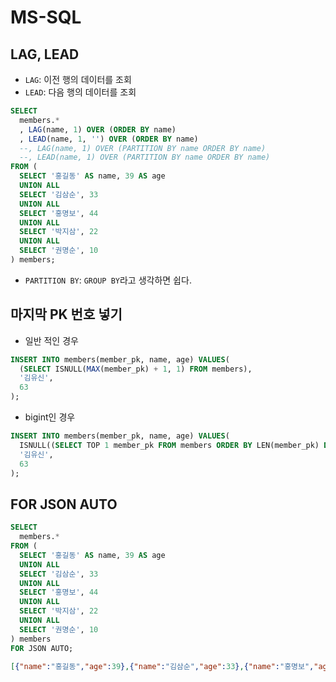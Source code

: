 # MS-SQL
## LAG, LEAD
* `LAG`: 이전 행의 데이터를 조회
* `LEAD`: 다음 행의 데이터를 조회
```sql
SELECT
  members.*
  , LAG(name, 1) OVER (ORDER BY name)
  , LEAD(name, 1, '') OVER (ORDER BY name)
  --, LAG(name, 1) OVER (PARTITION BY name ORDER BY name)
  --, LEAD(name, 1) OVER (PARTITION BY name ORDER BY name)
FROM (
  SELECT '홍길동' AS name, 39 AS age
  UNION ALL
  SELECT '김삼순', 33
  UNION ALL
  SELECT '홍명보', 44
  UNION ALL
  SELECT '박지삼', 22
  UNION ALL
  SELECT '권명순', 10
) members;
```
* `PARTITION BY`: `GROUP BY`라고 생각하면 쉽다.

## 마지막 PK 번호 넣기
* 일반 적인 경우
```sql
INSERT INTO members(member_pk, name, age) VALUES(
  (SELECT ISNULL(MAX(member_pk) + 1, 1) FROM members),
  '김유신',
  63
);
```

* bigint인 경우
```sql
INSERT INTO members(member_pk, name, age) VALUES(
  ISNULL((SELECT TOP 1 member_pk FROM members ORDER BY LEN(member_pk) DESC, member_pk DESC) + 1, 1),
  '김유신',
  63
);
```

## FOR JSON AUTO
```sql
SELECT
  members.*
FROM (
  SELECT '홍길동' AS name, 39 AS age
  UNION ALL
  SELECT '김삼순', 33
  UNION ALL
  SELECT '홍명보', 44
  UNION ALL
  SELECT '박지삼', 22
  UNION ALL
  SELECT '권명순', 10
) members
FOR JSON AUTO;
```
```json
[{"name":"홍길동","age":39},{"name":"김삼순","age":33},{"name":"홍명보","age":44},{"name":"박지삼","age":22},{"name":"권명순","age":10}]
```
